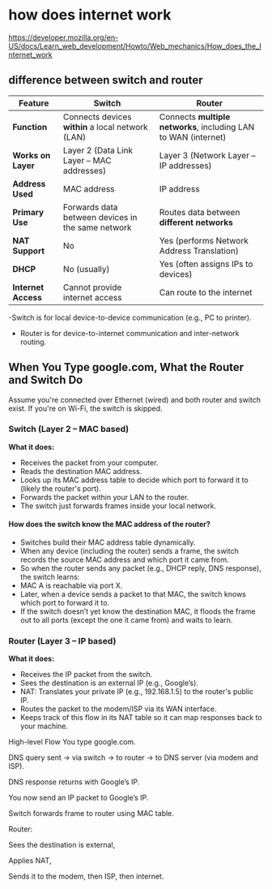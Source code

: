 # how does internet work

https://developer.mozilla.org/en-US/docs/Learn_web_development/Howto/Web_mechanics/How_does_the_Internet_work

## difference between switch and router
| Feature             | **Switch**                                        | **Router**                                                      |
| ------------------- | ------------------------------------------------- | --------------------------------------------------------------- |
| **Function**        | Connects devices **within** a local network (LAN) | Connects **multiple networks**, including LAN to WAN (internet) |
| **Works on Layer**  | Layer 2 (Data Link Layer – MAC addresses)         | Layer 3 (Network Layer – IP addresses)                          |
| **Address Used**    | MAC address                                       | IP address                                                      |
| **Primary Use**     | Forwards data between devices in the same network | Routes data between **different networks**                      |
| **NAT Support**     | No                                                | Yes (performs Network Address Translation)                      |
| **DHCP**            | No (usually)                                      | Yes (often assigns IPs to devices)                              |
| **Internet Access** | Cannot provide internet access                    | Can route to the internet                                       |

-Switch is for local device-to-device communication (e.g., PC to printer).
- Router is for device-to-internet communication and inter-network routing.
## When You Type google.com, What the Router and Switch Do
Assume you're connected over Ethernet (wired) and both router and switch exist. If you're on Wi-Fi, the switch is skipped.

### Switch (Layer 2 – MAC based)
**What it does:**
- Receives the packet from your computer.
- Reads the destination MAC address.
- Looks up its MAC address table to decide which port to forward it to (likely the router's port).
- Forwards the packet within your LAN to the router.
- The switch just forwards frames inside your local network.
#### How does the switch know the MAC address of the router?
- Switches build their MAC address table dynamically.
- When any device (including the router) sends a frame, the switch records the source MAC address and which port it came from.
- So when the router sends any packet (e.g., DHCP reply, DNS response), the switch learns:
- MAC A is reachable via port X.
- Later, when a device sends a packet to that MAC, the switch knows which port to forward it to.
- If the switch doesn’t yet know the destination MAC, it floods the frame out to all ports (except the one it came from) and waits to learn.

### Router (Layer 3 – IP based)
**What it does:**

- Receives the IP packet from the switch.
- Sees the destination is an external IP (e.g., Google’s).
- NAT: Translates your private IP (e.g., 192.168.1.5) to the router's public IP.
- Routes the packet to the modem/ISP via its WAN interface.
- Keeps track of this flow in its NAT table so it can map responses back to your machine.

High-level Flow
You type google.com.

DNS query sent → via switch → to router → to DNS server (via modem and ISP).

DNS response returns with Google’s IP.

You now send an IP packet to Google’s IP.

Switch forwards frame to router using MAC table.

Router:

Sees the destination is external,

Applies NAT,

Sends it to the modem, then ISP, then internet.